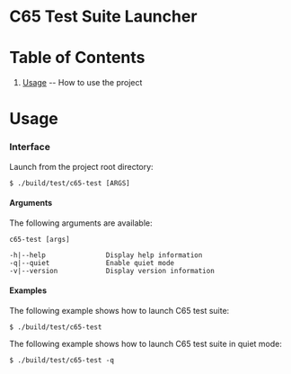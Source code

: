 C65 Test Suite Launcher
=

Table of Contents
=

1. [Usage](https://github.com/majestic53/c65/tree/master/test/tool#usage) -- How to use the project

Usage
=

### Interface

Launch from the project root directory:

```
$ ./build/test/c65-test [ARGS]
```

#### Arguments

The following arguments are available:

```
c65-test [args]

-h|--help               Display help information
-q|--quiet              Enable quiet mode
-v|--version            Display version information
```

#### Examples

The following example shows how to launch C65 test suite:

```
$ ./build/test/c65-test
```

The following example shows how to launch C65 test suite in quiet mode:

```
$ ./build/test/c65-test -q
```
